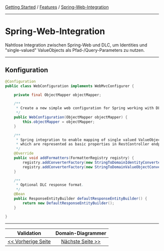[Getting Started](../index.md) / [Features](../features.md) / [Spring-Web-Integration](spring_web_integration.md)

---

# Spring-Web-Integration

Nahtlose Integration zwischen Spring-Web und DLC, um Identities und "single-valued" ValueObjects als
Pfad-/Query-Parameters zu nutzen.

---

## Konfiguration
```Java
@Configuration
public class WebConfiguration implements WebMvcConfigurer {

    private final ObjectMapper objectMapper;

    /**
     * Create a new simple web configuration for Spring working with DLC.
     */
    public WebConfiguration(ObjectMapper objectMapper) {
        this.objectMapper = objectMapper;
    }

    /**
     * Spring integration to enable mapping of single valued ValueObjects or Ids,
     * which are represented as basic properties in RestController endpoints.
     */
    @Override
    public void addFormatters(FormatterRegistry registry) {
        registry.addConverterFactory(new StringToDomainIdentityConverterFactory(objectMapper));
        registry.addConverterFactory(new StringToDomainValueObjectConverterFactory(objectMapper));
    }

    /**
     * Optional DLC response format.
     */
    @Bean
    public ResponseEntityBuilder defaultResponseEntityBuilder() {
        return new DefaultResponseEntityBuilder();
    }

}
```

---

|                **Validation**                 |           **Domain-Diagrammer**            |
|:---------------------------------------------:|:------------------------------------------:|
| [<< Vorherige Seite](./validation_support.md) | [Nächste Seite >>](./domain_diagrammer.md) |
